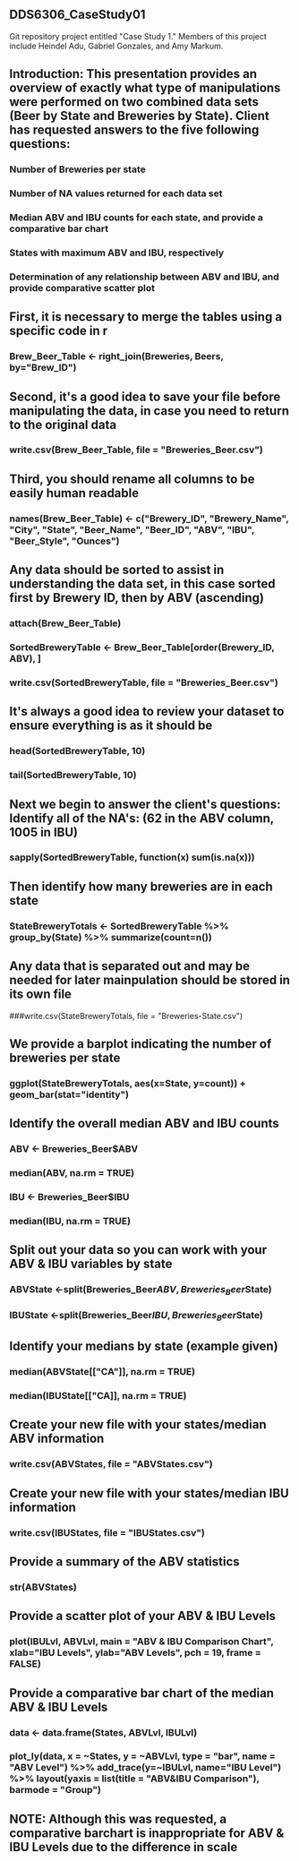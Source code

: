 ## DDS6306_CaseStudy01
Git repository project entitled "Case Study 1." Members of this project include Heindel Adu, Gabriel Gonzales, and Amy Markum. 

## Introduction: This presentation provides an overview of exactly what type of manipulations were performed on two combined data sets (Beer by State and Breweries by State). Client has requested answers to the five following questions:

### Number of Breweries per state
### Number of NA values returned for each data set
### Median ABV and IBU counts for each state, and provide a comparative bar chart
### States with maximum ABV and IBU, respectively
### Determination of any relationship between ABV and IBU, and provide comparative scatter plot

## First, it is necessary to merge the tables using a specific code in r
### Brew_Beer_Table <- right_join(Breweries, Beers, by="Brew_ID")

## Second, it's a good idea to save your file before manipulating the data, in case you need to return to the original data
### write.csv(Brew_Beer_Table, file = "Breweries_Beer.csv")

## Third, you should rename all columns to be easily human readable
### names(Brew_Beer_Table) <- c("Brewery_ID", "Brewery_Name", "City", "State", "Beer_Name", "Beer_ID", "ABV", "IBU", "Beer_Style", "Ounces")

## Any data should be sorted to assist in understanding the data set, in this case sorted first by Brewery ID, then by ABV (ascending)
### attach(Brew_Beer_Table)
### SortedBreweryTable <- Brew_Beer_Table[order(Brewery_ID, ABV), ]
### write.csv(SortedBreweryTable, file = "Breweries_Beer.csv")

## It's always a good idea to review your dataset to ensure everything is as it should be
### head(SortedBreweryTable, 10)
### tail(SortedBreweryTable, 10)

## Next we begin to answer the client's questions: Identify all of the NA's: (62 in the ABV column, 1005 in IBU)
### sapply(SortedBreweryTable, function(x) sum(is.na(x)))

## Then identify how many breweries are in each state
### StateBreweryTotals <- SortedBreweryTable %>% group_by(State) %>% summarize(count=n())

## Any data that is separated out and may be needed for later mainpulation should be stored in its own file
###write.csv(StateBreweryTotals, file = "Breweries-State.csv")

## We provide a barplot indicating the number of breweries per state
### ggplot(StateBreweryTotals, aes(x=State, y=count)) + geom_bar(stat="identity")

## Identify the overall median ABV and IBU counts
### ABV <- Breweries_Beer$ABV
### median(ABV, na.rm = TRUE)

### IBU <- Breweries_Beer$IBU
### median(IBU, na.rm = TRUE)

## Split out your data so you can work with your ABV & IBU variables by state
### ABVState <-split(Breweries_Beer$ABV, Breweries_Beer$State)
### IBUState <-split(Breweries_Beer$IBU, Breweries_Beer$State)

## Identify your medians by state (example given)
### median(ABVState[["CA"]], na.rm = TRUE)
### median(IBUState[["CA]], na.rm = TRUE)

## Create your new file with your states/median ABV information
### write.csv(ABVStates, file = "ABVStates.csv")

## Create your new file with your states/median IBU information
### write.csv(IBUStates, file = "IBUStates.csv")

## Provide a summary of the ABV statistics
### str(ABVStates)

## Provide a scatter plot of your ABV & IBU Levels
### plot(IBULvl, ABVLvl, main = "ABV & IBU Comparison Chart", xlab="IBU Levels", ylab="ABV Levels", pch = 19, frame = FALSE)

## Provide a comparative bar chart of the median ABV & IBU Levels
### data <- data.frame(States, ABVLvl, IBULvl)
### plot_ly(data, x = ~States, y = ~ABVLvl, type = "bar", name = "ABV Level") %>% add_trace(y=~IBULvl, name="IBU Level") %>% layout(yaxis = list(title = "ABV&IBU Comparison"), barmode = "Group")

## NOTE: Although this was requested, a comparative barchart is inappropriate for ABV & IBU Levels due to the difference in scale
